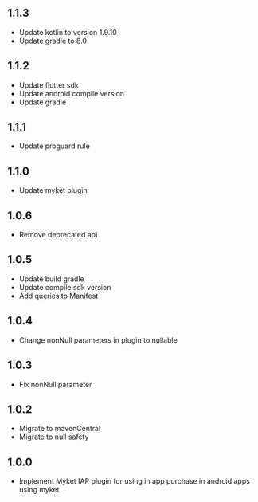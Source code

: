 ## 1.1.3

* Update kotlin to version 1.9.10
* Update gradle to 8.0

## 1.1.2

* Update flutter sdk
* Update android compile version
* Update gradle

## 1.1.1

* Update proguard rule

## 1.1.0

* Update myket plugin

## 1.0.6

* Remove deprecated api

## 1.0.5

* Update build gradle
* Update compile sdk version
* Add queries to Manifest

## 1.0.4

* Change nonNull parameters in plugin to nullable

## 1.0.3

* Fix nonNull parameter

## 1.0.2

* Migrate to mavenCentral
* Migrate to null safety

## 1.0.0

* Implement Myket IAP plugin for using in app purchase in android apps using myket
